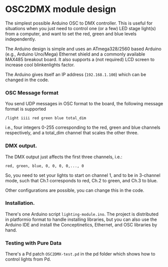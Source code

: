 # OSC2DMX module design

The simplest possible Arduino OSC to DMX controller. This is useful for situations when you just need to control one (or a few) LED stage light(s) from a computer, and want to set the red, green and blue levels independently.

The Arduino design is simple and uses an ATmega328/2560 based Arduino (e.g., Arduino Uno/Mega) Ethernet shield and a commonly available MAX485 breakout board. It also supports a (not required) LCD screen to increase cool blinkenlights factor.

The Arduino gives itself an IP address (`192.168.1.100`) which can be changed in the code.

### OSC Message format

You send UDP messages in OSC format to the board, the following message format is supported

    /light iiii red green blue total_dim

i.e., four integers 0-255 corresponding to the red, green and blue channels respectively, and a total_dim channel that scales the other three.

### DMX output.

The DMX output just affects the first three channels, i.e.:

    red, green, blue, 0, 0, 0, 0,..., 0

So, you need to set your lights to start on channel 1, and to be in 3-channel mode, such that Ch.1 corresponds to red, Ch.2 to green, and Ch.3 to blue.

Other configurations are possible, you can change this in the code.

### Installation.

There's one Arduino script `lighting-module.ino`. The project is distributed in platformio format to handle installing libraries, but you can also use the Arduino IDE and install the Conceptinetics, Ethernet, and OSC libraries by hand.

### Testing with Pure Data

There's a Pd patch `OSC2DMX-test.pd` in the pd folder which shows how to control lights from Pd.
